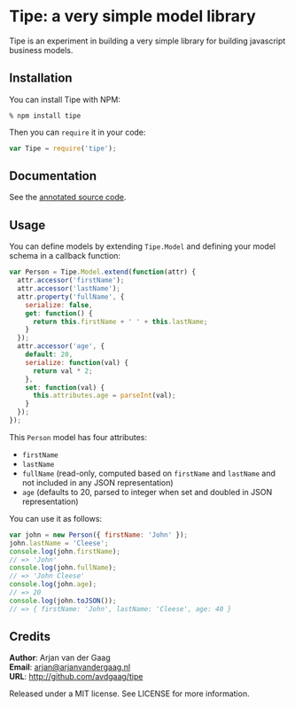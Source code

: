 # Tipe: a very simple model library

Tipe is an experiment in building a very simple library for building javascript
business models.

## Installation

You can install Tipe with NPM:

```
% npm install tipe
```

Then you can `require` it in your code:

```js
var Tipe = require('tipe');
```

## Documentation

See the [annotated source code](http://avdgaag.github.io/tipe).

## Usage

You can define models by extending `Tipe.Model` and defining your model schema
in a callback function:

```js
var Person = Tipe.Model.extend(function(attr) {
  attr.accessor('firstName');
  attr.accessor('lastName');
  attr.property('fullName', {
    serialize: false,
    get: function() {
      return this.firstName + ' ' + this.lastName;
    }
  });
  attr.accessor('age', {
    default: 20,
    serialize: function(val) {
      return val * 2;
    },
    set: function(val) {
      this.attributes.age = parseInt(val);
    }
  });
});
```

This `Person` model has four attributes:

* `firstName`
* `lastName`
* `fullName` (read-only, computed based on `firstName` and `lastName` and not
  included in any JSON representation)
* `age` (defaults to 20, parsed to integer when set and doubled in JSON
  representation)

You can use it as follows:

```js
var john = new Person({ firstName: 'John' });
john.lastName = 'Cleese';
console.log(john.firstName);
// => 'John'
console.log(john.fullName);
// => 'John Cleese'
console.log(john.age);
// => 20
console.log(john.toJSON());
// => { firstName: 'John', lastName: 'Cleese', age: 40 }
```

## Credits

**Author**: Arjan van der Gaag  
**Email**: arjan@arjanvandergaag.nl  
**URL**: http://github.com/avdgaag/tipe  

Released under a MIT license. See LICENSE for more information.
